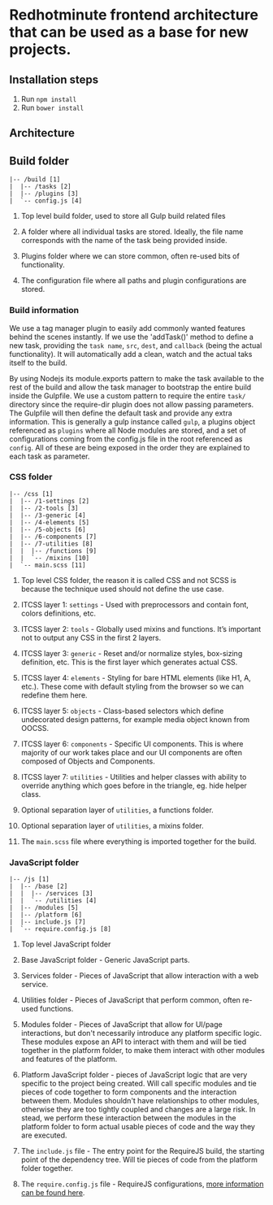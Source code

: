 # Redhotminute frontend architecture that can be used as a base for new projects.

## Installation steps
1. Run ```npm install```
2. Run ```bower install```

## Architecture

## Build folder

```
|-- /build [1]
|  |-- /tasks [2]
|  |-- /plugins [3]
|  `-- config.js [4]
```

1. Top level build folder, used to store all Gulp build related files

2. A folder where all individual tasks are stored. Ideally, the file name corresponds with the name of the task being provided inside.

3. Plugins folder where we can store common, often re-used bits of functionality.

4. The configuration file where all paths and plugin configurations are stored.

### Build information
We use a tag manager plugin to easily add commonly wanted features behind the scenes instantly. If we use the 'addTask()' method to define a new task, providing the ```task name```, ```src```, ```dest```, and ```callback``` (being the actual functionality). It will automatically add a clean, watch and the actual taks itself to the build.

By using Nodejs its module.exports pattern to make the task available to the rest of the build and allow the task manager to bootstrap the entire build inside the Gulpfile. We use a custom pattern to require the entire ```task/``` directory since the require-dir plugin does not allow passing parameters. The Gulpfile will then define the default task and provide any extra information. This is generally a gulp instance called ```gulp```, a plugins object referenced as ```plugins``` where all Node modules are stored, and a set of configurations coming from the config.js file in the root referenced as ```config```. All of these are being exposed in the order they are explained to each task as parameter.

### CSS folder

```
|-- /css [1]
|  |-- /1-settings [2]
|  |-- /2-tools [3]
|  |-- /3-generic [4]
|  |-- /4-elements [5]
|  |-- /5-objects [6]
|  |-- /6-components [7]
|  |-- /7-utilities [8]
|  |  |-- /functions [9]
|  |  `-- /mixins [10]
|  `-- main.scss [11]
```

1. Top level CSS folder, the reason it is called CSS and not SCSS is because the technique used should not define the use case.

2. ITCSS layer 1: ```settings``` - Used with preprocessors and contain font, colors definitions, etc.

3. ITCSS layer 2: ```tools``` - Globally used mixins and functions. It’s important not to output any CSS in the first 2 layers.

4. ITCSS layer 3: ```generic``` - Reset and/or normalize styles, box-sizing definition, etc. This is the first layer which generates actual CSS.

5. ITCSS layer 4: ```elements``` - Styling for bare HTML elements (like H1, A, etc.). These come with default styling from the browser so we can redefine them here.

6. ITCSS layer 5: ```objects``` - Class-based selectors which define undecorated design patterns, for example media object known from OOCSS.

7. ITCSS layer 6: ```components``` - Specific UI components. This is where majority of our work takes place and our UI components are often composed of Objects and Components.

8. ITCSS layer 7: ```utilities``` - Utilities and helper classes with ability to override anything which goes before in the triangle, eg. hide helper class.

9. Optional separation layer of ```utilities```, a functions folder.

10. Optional separation layer of ```utilities```, a mixins folder.

11. The ```main.scss``` file where everything is imported together for the build.

### JavaScript folder

```
|-- /js [1]
|  |-- /base [2]
|  |  |-- /services [3]
|  |  `-- /utilities [4]
|  |-- /modules [5]
|  |-- /platform [6]
|  |-- include.js [7]
|  `-- require.config.js [8]
```

1. Top level JavaScript folder

2. Base JavaScript folder - Generic JavaScript parts.

3. Services folder - Pieces of JavaScript that allow interaction with a web service.

4. Utilities folder - Pieces of JavaScript that perform common, often re-used functions.

5. Modules folder - Pieces of JavaScript that allow for UI/page interactions, but don't necessarily introduce any platform specific logic. These modules expose an API to interact with them and will be tied together in the platform folder, to make them interact with other modules and features of the platform.

6. Platform JavaScript folder - pieces of JavaScript logic that are very specific to the project being created. Will call specific modules and tie pieces of code together to form components and the interaction between them. Modules shouldn't have relationships to other modules, otherwise they are too tightly coupled and changes are a large risk. In stead, we perform these interaction between the modules in the platform folder to form actual usable pieces of code and the way they are executed.

7. The ```include.js``` file - The entry point for the RequireJS build, the starting point of the dependency tree. Will tie pieces of code from the platform folder together.

8. The ```require.config.js``` file - RequireJS configurations, [more information can be found here](http://requirejs.org/docs/api.html#config).
